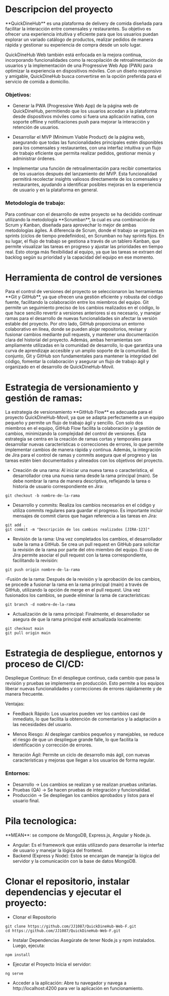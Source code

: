 <h1>Descripcion del proyecto</h1>
<p>
**QuickDineHub** es una plataforma de delivery de comida diseñada para facilitar la interacción entre comensales y restaurantes. Su objetivo es ofrecer una experiencia intuitiva y eficiente para que los usuarios puedan explorar un variado catálogo de productos, realizar pedidos de manera rápida y gestionar su experiencia de compra desde un solo lugar.

QuickDineHub Web también está enfocada en la mejora continua, incorporando funcionalidades como la recopilación de retroalimentación de usuarios y la implementación de una Progressive Web App (PWA) para optimizar la experiencia en dispositivos móviles. Con un diseño responsivo y amigable, QuickDineHub busca convertirse en la opción preferida para el servicio de comida a domicilio.
</p>


<h3>Objetivos:</h3>

- Generar la PWA (Progressive Web App) de la página web de QuickDineHub, permitiendo que los usuarios accedan a la plataforma desde dispositivos móviles como si fuera una aplicación nativa, con soporte offline y notificaciones push para mejorar la interacción y retención de usuarios.

- Desarrollar el MVP (Minimum Viable Product) de la página web, asegurando que todas las funcionalidades principales estén disponibles para los comensales y restaurantes, con una interfaz intuitiva y un flujo de trabajo eficiente que permita realizar pedidos, gestionar menús y administrar órdenes.

- Implementar una función de retroalimentación para recibir comentarios de los usuarios después del lanzamiento del MVP. Esta funcionalidad permitirá recolectar insights valiosos directamente de los comensales y restaurantes, ayudando a identificar posibles mejoras en la experiencia de usuario y en la plataforma en general.

<h3>Metodología de trabajo:</h3>
<p>
Para continuar con el desarrollo de estre proyecto se ha decidido continuar utilizando la metodología **Scrumban**, la cual es una combinación de Scrum y Kanban, diseñada para aprovechar lo mejor de ambas metodologías ágiles. A diferencia de Scrum, donde el trabajo se organiza en sprints (ciclos de tiempo predefinidos), en Scrumban no hay sprints fijos. En su lugar, el flujo de trabajo se gestiona a través de un tablero Kanban, que permite visualizar las tareas en progreso y ajustar las prioridades en tiempo real. Esto otorga más flexibilidad al equipo, ya que las tareas se extraen del backlog según su prioridad y la capacidad del equipo en ese momento.
</p>

<h1>Herramienta de control de versiones</h1>
<p>
Para el control de versiones del proyecto se seleccionaron las herramientas **Git y GitHub**, ya que ofrecen una gestión eficiente y robusta del código fuente, facilitando la colaboración entre los miembros del equipo. Git permite un seguimiento preciso de los cambios realizados en el código, lo que hace sencillo revertir a versiones anteriores si es necesario, y manejar ramas para el desarrollo de nuevas funcionalidades sin afectar la versión estable del proyecto. Por otro lado, GitHub proporciona un entorno colaborativo en línea, donde se pueden alojar repositorios, revisar y fusionar cambios mediante pull requests, y mantener una documentación clara del historial del proyecto. Además, ambas herramientas son ampliamente utilizadas en la comunidad de desarrollo, lo que garantiza una curva de aprendizaje accesible y un amplio soporte de la comunidad. En conjunto, Git y GitHub son fundamentales para mantener la integridad del código, fomentar la colaboración y asegurar un flujo de trabajo ágil y organizado en el desarrollo de QuickDineHub-Movil.
</p>

<h1>Estrategia de versionamiento y gestión de ramas:</h1>
<p>
La estrategia de versionamiento **GitHub Flow** es adecuada para el proyecto QuickDineHub-Movil, ya que se adapta perfectamente a un equipo pequeño y permite un flujo de trabajo ágil y sencillo. Con solo dos miembros en el equipo, GitHub Flow facilita la colaboración y la gestión de cambios, minimizando la complejidad del control de versiones. Esta estrategia se centra en la creación de ramas cortas y temporales para desarrollar nuevas características o correcciones de errores, lo que permite implementar cambios de manera rápida y continua. Además, la integración de Jira para el control de ramas y commits asegura que el progreso y las tareas estén bien documentados y alineados con los objetivos del proyecto.
</p>

- Creación de una rama: Al iniciar una nueva tarea o característica, el desarrollador crea una nueva rama desde la rama principal (main). Se debe nombrar la rama de manera descriptiva, reflejando la tarea o historia de usuario correspondiente en Jira:
```
git checkout -b nombre-de-la-rama
```
- Desarrollo y commits: Realiza los cambios necesarios en el código y utiliza commits regulares para guardar el progreso. Es importante incluir mensajes de commit claros que hagan referencia a las tareas en Jira:
```
git add .
git commit -m "Descripción de los cambios realizados [JIRA-123]"
```
- Revisión de la rama: Una vez completados los cambios, el desarrollador sube la rama a GitHub. Se crea un pull request en GitHub para solicitar la revisión de la rama por parte del otro miembro del equipo. El uso de Jira permite asociar el pull request con la tarea correspondiente, facilitando la revisión:
```
git push origin nombre-de-la-rama
```
-Fusión de la rama: Después de la revisión y la aprobación de los cambios, se procede a fusionar la rama en la rama principal (main) a través de GitHub, utilizando la opción de merge en el pull request. Una vez fusionados los cambios, se puede eliminar la rama de características:
```
git branch -d nombre-de-la-rama
```
- Actualización de la rama principal: Finalmente, el desarrollador se asegura de que la rama principal esté actualizada localmente:
```
git checkout main
git pull origin main
```
<h1>Estrategia de despliegue, entornos y proceso de CI/CD:</h1>

<p>
Despliegue Continuo: En el despliegue continuo, cada cambio que pasa la revisión y pruebas se implementa en producción. Esto permite a los equipos liberar nuevas funcionalidades y correcciones de errores rápidamente y de manera frecuente.

Ventajas:
</p>

- Feedback Rápido: Los usuarios pueden ver los cambios casi de inmediato, lo que facilita la obtención de comentarios y la adaptación a las necesidades del usuario.

- Menos Riesgo: Al desplegar cambios pequeños y manejables, se reduce el riesgo de que un despliegue grande falle, lo que facilita la identificación y corrección de errores.

- Iteración Ágil: Permite un ciclo de desarrollo más ágil, con nuevas características y mejoras que llegan a los usuarios de forma regular.

<h3>Entornos: </h3>

- Desarrollo → Los cambios se realizan y se realizan pruebas unitarias.
- Pruebas (QA) → Se hacen pruebas de integración y funcionalidad.
- Producción → Se despliegan los cambios aprobados y listos para el usuario final.


<h1>Pila tecnologica: </h1>
<p>
**MEAN**: se compone de MongoDB, Express.js, Angular y Node.js.
</p>

- Angular: Es el framework que estás utilizando para desarrollar la interfaz de usuario y manejar la lógica del frontend.
- Backend (Express y Node): Estos se encargan de manejar la lógica del servidor y la comunicación con la base de datos MongoDB.

<h1>Clonar el repositorio, instalar dependencias y ejecutar el proyecto:</h1>

- Clonar el Repositorio
```
git clone https://github.com/JJ1087/QuickDineHub-Web-F.git
cd https://github.com/JJ1087/QuickDineHub-Web-F.git
```

- Instalar Dependencias Asegúrate de tener Node.js y npm instalados. Luego, ejecuta:
```
npm install
```

- Ejecutar el Proyecto Inicia el servidor:
```
ng serve
```

- Acceder a la aplicación: Abre tu navegador y navega a http://localhost:4200 para ver la aplicación en funcionamiento.

